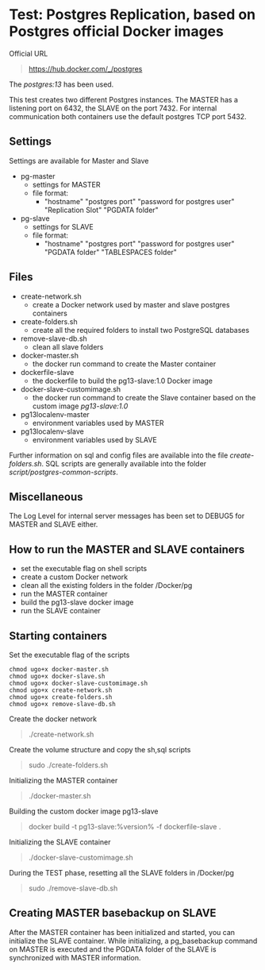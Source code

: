 # Test: Postgres Replication, based on Postgres official Docker images

Official URL
> https://hub.docker.com/_/postgres

The *postgres:13* has been used.

This test creates two different Postgres instances.
The MASTER has a listening port on 6432, the SLAVE on the port 7432.
For internal communication both containers use the default postgres TCP port 5432.

## Settings
Settings are available for Master and Slave

- pg-master
	+ settings for MASTER
	+ file format:
		* "hostname" "postgres port" "password for postgres user" "Replication Slot" "PGDATA folder"
- pg-slave
	+ settings for SLAVE
	+ file format:
		* "hostname" "postgres port" "password for postgres user" "PGDATA folder" "TABLESPACES folder"

## Files

- create-network.sh
	+ create a Docker network used by master and slave postgres containers
- create-folders.sh
	+ create all the required folders to install two PostgreSQL databases
- remove-slave-db.sh
	+ clean all slave folders
- docker-master.sh
	+ the docker run command to create the Master container
- dockerfile-slave
	+ the dockerfile to build the pg13-slave:1.0 Docker image
- docker-slave-customimage.sh
	+ the docker run command to create the Slave container based on the custom image *pg13-slave:1.0*
- pg13localenv-master
	+ environment variables used by MASTER
- pg13localenv-slave
	+ environment variables used by SLAVE
	
Further information on sql and config files are available into the file _create-folders.sh_.
SQL scripts are generally available into the folder _script/postgres-common-scripts_.
	

## Miscellaneous
The Log Level for internal server messages has been set to DEBUG5 for MASTER and SLAVE either.


## How to run the MASTER and SLAVE containers
- set the executable flag on shell scripts
- create a custom Docker network
- clean all the existing folders in the folder /Docker/pg
- run the MASTER container
- build the pg13-slave docker image
- run the SLAVE container


## Starting containers

Set the executable flag of the scripts
```language
chmod ugo+x docker-master.sh
chmod ugo+x docker-slave.sh
chmod ugo+x docker-slave-customimage.sh
chmod ugo+x create-network.sh
chmod ugo+x create-folders.sh
chmod ugo+x remove-slave-db.sh
```

Create the docker network
> ./create-network.sh

Create the volume structure and copy the sh,sql scripts
> sudo ./create-folders.sh

Initializing the MASTER container
> ./docker-master.sh

Building the custom docker image pg13-slave
> docker build -t pg13-slave:%version% -f dockerfile-slave .

Initializing the SLAVE container
> ./docker-slave-customimage.sh

During the TEST phase, resetting all the SLAVE folders in /Docker/pg
> sudo ./remove-slave-db.sh


## Creating MASTER basebackup on SLAVE
After the MASTER container has been initialized and started, you can initialize the SLAVE container.
While initializing, a pg_basebackup command on MASTER is executed and the PGDATA folder of the SLAVE is synchronized with MASTER information. 